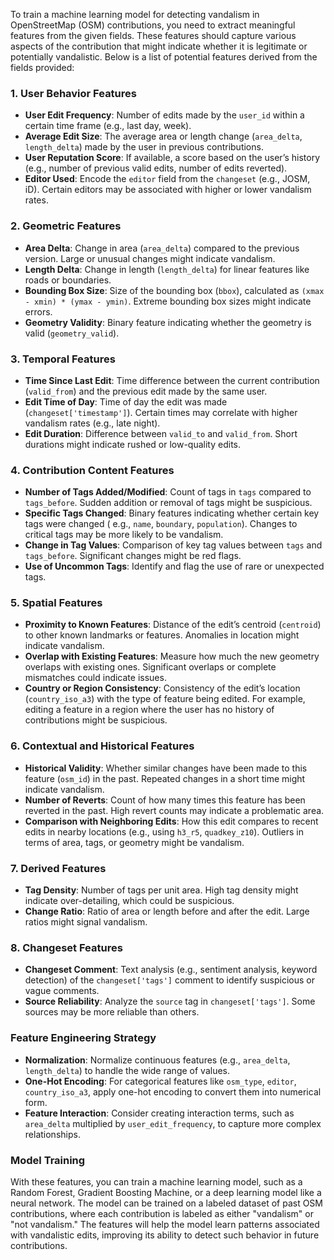 To train a machine learning model for detecting vandalism in OpenStreetMap (OSM) contributions, you need to extract
meaningful features from the given fields. These features should capture various aspects of the contribution that might
indicate whether it is legitimate or potentially vandalistic. Below is a list of potential features derived from the
fields provided:

### 1. **User Behavior Features**

- **User Edit Frequency**: Number of edits made by the `user_id` within a certain time frame (e.g., last day, week).
- **Average Edit Size**: The average area or length change (`area_delta`, `length_delta`) made by the user in previous
  contributions.
- **User Reputation Score**: If available, a score based on the user’s history (e.g., number of previous valid edits,
  number of edits reverted).
- **Editor Used**: Encode the `editor` field from the `changeset` (e.g., JOSM, iD). Certain editors may be associated
  with higher or lower vandalism rates.

### 2. **Geometric Features**

- **Area Delta**: Change in area (`area_delta`) compared to the previous version. Large or unusual changes might
  indicate vandalism.
- **Length Delta**: Change in length (`length_delta`) for linear features like roads or boundaries.
- **Bounding Box Size**: Size of the bounding box (`bbox`), calculated as `(xmax - xmin) * (ymax - ymin)`. Extreme
  bounding box sizes might indicate errors.
- **Geometry Validity**: Binary feature indicating whether the geometry is valid (`geometry_valid`).

### 3. **Temporal Features**

- **Time Since Last Edit**: Time difference between the current contribution (`valid_from`) and the previous edit made
  by the same user.
- **Edit Time of Day**: Time of day the edit was made (`changeset['timestamp']`). Certain times may correlate with
  higher vandalism rates (e.g., late night).
- **Edit Duration**: Difference between `valid_to` and `valid_from`. Short durations might indicate rushed or
  low-quality edits.

### 4. **Contribution Content Features**

- **Number of Tags Added/Modified**: Count of tags in `tags` compared to `tags_before`. Sudden addition or removal of
  tags might be suspicious.
- **Specific Tags Changed**: Binary features indicating whether certain key tags were changed (
  e.g., `name`, `boundary`, `population`). Changes to critical tags may be more likely to be vandalism.
- **Change in Tag Values**: Comparison of key tag values between `tags` and `tags_before`. Significant changes might be
  red flags.
- **Use of Uncommon Tags**: Identify and flag the use of rare or unexpected tags.

### 5. **Spatial Features**

- **Proximity to Known Features**: Distance of the edit’s centroid (`centroid`) to other known landmarks or features.
  Anomalies in location might indicate vandalism.
- **Overlap with Existing Features**: Measure how much the new geometry overlaps with existing ones. Significant
  overlaps or complete mismatches could indicate issues.
- **Country or Region Consistency**: Consistency of the edit’s location (`country_iso_a3`) with the type of feature
  being edited. For example, editing a feature in a region where the user has no history of contributions might be
  suspicious.

### 6. **Contextual and Historical Features**

- **Historical Validity**: Whether similar changes have been made to this feature (`osm_id`) in the past. Repeated
  changes in a short time might indicate vandalism.
- **Number of Reverts**: Count of how many times this feature has been reverted in the past. High revert counts may
  indicate a problematic area.
- **Comparison with Neighboring Edits**: How this edit compares to recent edits in nearby locations (e.g.,
  using `h3_r5`, `quadkey_z10`). Outliers in terms of area, tags, or geometry might be vandalism.

### 7. **Derived Features**

- **Tag Density**: Number of tags per unit area. High tag density might indicate over-detailing, which could be
  suspicious.
- **Change Ratio**: Ratio of area or length before and after the edit. Large ratios might signal vandalism.

### 8. **Changeset Features**

- **Changeset Comment**: Text analysis (e.g., sentiment analysis, keyword detection) of the `changeset['tags']` comment
  to identify suspicious or vague comments.
- **Source Reliability**: Analyze the `source` tag in `changeset['tags']`. Some sources may be more reliable than
  others.

### Feature Engineering Strategy

- **Normalization**: Normalize continuous features (e.g., `area_delta`, `length_delta`) to handle the wide range of
  values.
- **One-Hot Encoding**: For categorical features like `osm_type`, `editor`, `country_iso_a3`, apply one-hot encoding to
  convert them into numerical form.
- **Feature Interaction**: Consider creating interaction terms, such as `area_delta` multiplied
  by `user_edit_frequency`, to capture more complex relationships.

### Model Training

With these features, you can train a machine learning model, such as a Random Forest, Gradient Boosting Machine, or a
deep learning model like a neural network. The model can be trained on a labeled dataset of past OSM contributions,
where each contribution is labeled as either "vandalism" or "not vandalism." The features will help the model learn
patterns associated with vandalistic edits, improving its ability to detect such behavior in future contributions.